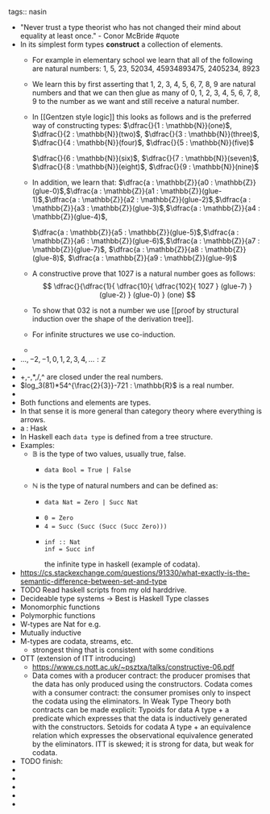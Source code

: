 tags:: nasin

- "Never trust a type theorist who has not changed their mind about equality at least once." - Conor McBride #quote
- In its simplest form types **construct** a collection of elements.
	- For example in elementary school we learn that all of the following are natural numbers:
	  1, 5, 23, 52034, 45934893475, 2405234, 8923
	- We learn this by first asserting that 1, 2, 3, 4, 5, 6, 7, 8, 9 are natural numbers and that we can then glue as many of 0, 1, 2, 3, 4, 5, 6, 7, 8, 9 to the number as we want and still receive a natural number.
	- In [[Gentzen style logic]] this looks as follows and is the preferred way of constructing types:
	  $\dfrac{}{1 : \mathbb{N}}(one)$, $\dfrac{}{2 : \mathbb{N}}(two)$, $\dfrac{}{3 : \mathbb{N}}(three)$, $\dfrac{}{4 : \mathbb{N}}(four)$, $\dfrac{}{5 : \mathbb{N}}(five)$
	  
	  $\dfrac{}{6 : \mathbb{N}}(six)$, $\dfrac{}{7 : \mathbb{N}}(seven)$, $\dfrac{}{8 : \mathbb{N}}(eight)$, $\dfrac{}{9 : \mathbb{N}}(nine)$
	- In addition, we learn that:
	  $\dfrac{a : \mathbb{Z}}{a0 : \mathbb{Z}}(glue-0)$,$\dfrac{a : \mathbb{Z}}{a1 : \mathbb{Z}}(glue-1)$,$\dfrac{a : \mathbb{Z}}{a2 : \mathbb{Z}}(glue-2)$,$\dfrac{a : \mathbb{Z}}{a3 : \mathbb{Z}}(glue-3)$,$\dfrac{a : \mathbb{Z}}{a4 : \mathbb{Z}}(glue-4)$,
	  
	  $\dfrac{a : \mathbb{Z}}{a5 : \mathbb{Z}}(glue-5)$,$\dfrac{a : \mathbb{Z}}{a6 : \mathbb{Z}}(glue-6)$,$\dfrac{a : \mathbb{Z}}{a7 : \mathbb{Z}}(glue-7)$, $\dfrac{a : \mathbb{Z}}{a8 : \mathbb{Z}}(glue-8)$, $\dfrac{a : \mathbb{Z}}{a9 : \mathbb{Z}}(glue-9)$
	- A constructive prove that 1027 is a natural number goes as follows:
	  $$
	  \dfrac{}{\dfrac{1}{
	  \dfrac{10}{
	  \dfrac{102}{
	  1027
	  } (glue-7)
	  } (glue-2)
	  } (glue-0)
	  } (one)
	  $$
	- To show that 032 is not a number we use [[proof by structural induction over the shape of the derivation tree]].
	- For infinite structures we use co-induction.
	-
- $\ldots,-2,-1,0,1,2,3,4,\ldots : \mathbb{Z}$
-
- +,-,*,/,^ are closed under the real numbers.
- $log_3(81)*54^{\frac{2}{3}}-721 : \mathbb{R}$ is a real number.
-
- Both functions and elements are types.
- In that sense it is more general than category theory where everything is arrows.
- a : Hask
- In Haskell each `data type` is defined from a tree structure.
- Examples:
	- $\mathbb{B}$ is the type of two values, usually true, false.
		- ```lang=Haskell
		  data Bool = True | False
		  ```
	- $\mathbb{N}$ is the type of natural numbers and can be defined as:
		- ```lang=Haskell
		  data Nat = Zero | Succ Nat
		  ```
		- `0 = Zero`
		- `4 = Succ (Succ (Succ (Succ Zero)))`
		- ```lang=Haskell
		  inf :: Nat
		  inf = Succ inf
		  ```
		  the infinite type in haskell (example of codata).
- https://cs.stackexchange.com/questions/91330/what-exactly-is-the-semantic-difference-between-set-and-type
- TODO Read haskell scripts from my old harddrive.
- Decideable type systems -> Best is Haskell Type classes
- Monomorphic functions
- Polymorphic functions
- W-types are Nat for e.g.
- Mutually inductive
- M-types are codata, streams, etc.
	- strongest thing that is consistent with some conditions
- OTT (extension of ITT introducing)
	- https://www.cs.nott.ac.uk/~psztxa/talks/constructive-06.pdf
	- Data comes with a producer contract: the producer promises that the data has only produced using the constructors.
	  Codata comes with a consumer contract: the consumer promises only to inspect the codata using the eliminators.
	  In Weak Type Theory both contracts can be made explicit:
	  Typoids for data A type + a predicate which expresses that the data is inductively generated with the constructors.
	  Setoids for codata A type + an equivalence relation which expresses the observational equivalence generated by the eliminators.
	  ITT is skewed; it is strong for data, but weak for codata.
- TODO finish:
-
-
-
-
-